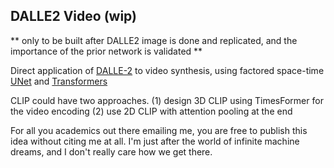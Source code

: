 ## DALLE2 Video (wip)

** only to be built after DALLE2 image is done and replicated, and the importance of the prior network is validated **

Direct application of <a href="https://openai.com/dall-e-2/">DALLE-2</a> to video synthesis, using factored space-time <a href="https://github.com/lucidrains/video-diffusion-pytorch">UNet</a> and <a href="https://github.com/lucidrains/TimeSformer-pytorch">Transformers</a>

CLIP could have two approaches. (1) design 3D CLIP using TimesFormer for the video encoding (2) use 2D CLIP with attention pooling at the end

For all you academics out there emailing me, you are free to publish this idea without citing me at all. I'm just after the world of infinite machine dreams, and I don't really care how we get there.
